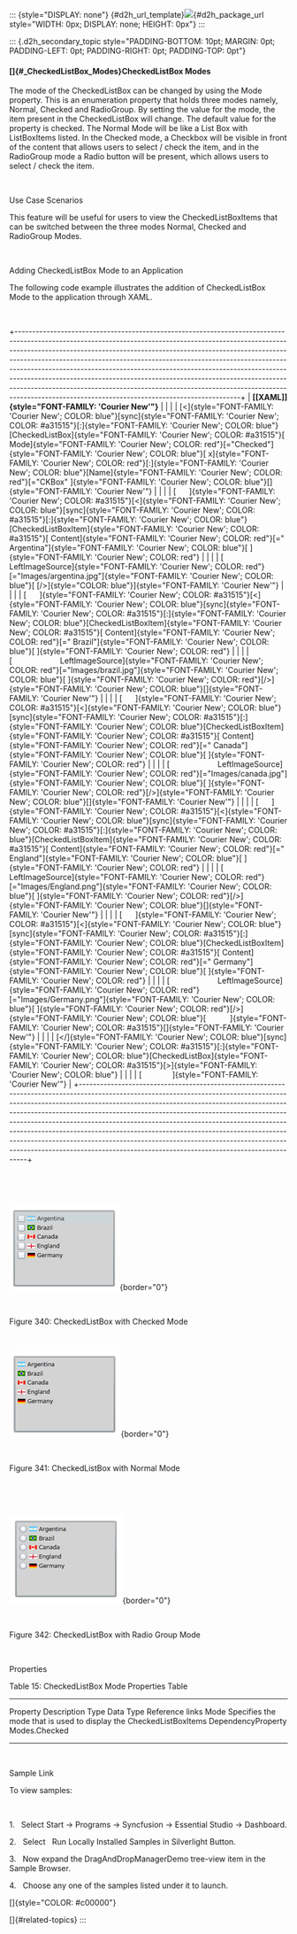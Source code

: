 ::: {style="DISPLAY: none"}
[](ms-xhelp:///?Id=d2h_url_template){#d2h_url_template}![](!package_url!){#d2h_package_url style="WIDTH: 0px; DISPLAY: none; HEIGHT: 0px"}
:::

::: {.d2h_secondary_topic style="PADDING-BOTTOM: 10pt; MARGIN: 0pt; PADDING-LEFT: 0pt; PADDING-RIGHT: 0pt; PADDING-TOP: 0pt"}
#### []{#_CheckedListBox_Modes}CheckedListBox Modes

The mode of the CheckedListBox can be changed by using the Mode property. This is an enumeration property that holds three modes namely, Normal, Checked and RadioGroup. By setting the value for the mode, the item present in the CheckedListBox will change. The default value for the property is checked. The Normal Mode will be like a List Box with ListBoxItems listed. In the Checked mode, a Checkbox will be visible in front of the content that allows users to select / check the item, and in the RadioGroup mode a Radio button will be present, which allows users to select / check the item.

 

Use Case Scenarios

This feature will be useful for users to view the CheckedListBoxItems that can be switched between the three modes Normal, Checked and RadioGroup Modes.

 

Adding CheckedListBox Mode to an Application

The following code example illustrates the addition of CheckedListBox Mode to the application through XAML.

 

+---------------------------------------------------------------------------------------------------------------------------------------------------------------------------------------------------------------------------------------------------------------------------------------------------------------------------------------------------------------------------------------------------------------------------------------------------------------------------------------------------------------------------------------------------------------------------------------------------------------------------------+
| **[\[XAML\]]{style="FONT-FAMILY: 'Courier New'"}**                                                                                                                                                                                                                                                                                                                                                                                                                                                                                                                                                                              |
|                                                                                                                                                                                                                                                                                                                                                                                                                                                                                                                                                                                                                                 |
| [\<]{style="FONT-FAMILY: 'Courier New'; COLOR: blue"}[sync]{style="FONT-FAMILY: 'Courier New'; COLOR: #a31515"}[:]{style="FONT-FAMILY: 'Courier New'; COLOR: blue"}[CheckedListBox]{style="FONT-FAMILY: 'Courier New'; COLOR: #a31515"}[ Mode]{style="FONT-FAMILY: 'Courier New'; COLOR: red"}[=\"Checked\"]{style="FONT-FAMILY: 'Courier New'; COLOR: blue"}[ x]{style="FONT-FAMILY: 'Courier New'; COLOR: red"}[:]{style="FONT-FAMILY: 'Courier New'; COLOR: blue"}[Name]{style="FONT-FAMILY: 'Courier New'; COLOR: red"}[=\"CKBox\" ]{style="FONT-FAMILY: 'Courier New'; COLOR: blue"}[]{style="FONT-FAMILY: 'Courier New'"} |
|                                                                                                                                                                                                                                                                                                                                                                                                                                                                                                                                                                                                                                 |
| [      ]{style="FONT-FAMILY: 'Courier New'; COLOR: #a31515"}[\<]{style="FONT-FAMILY: 'Courier New'; COLOR: blue"}[sync]{style="FONT-FAMILY: 'Courier New'; COLOR: #a31515"}[:]{style="FONT-FAMILY: 'Courier New'; COLOR: blue"}[CheckedListBoxItem]{style="FONT-FAMILY: 'Courier New'; COLOR: #a31515"}[ Content]{style="FONT-FAMILY: 'Courier New'; COLOR: red"}[=\" Argentina\"]{style="FONT-FAMILY: 'Courier New'; COLOR: blue"}[ ]{style="FONT-FAMILY: 'Courier New'; COLOR: red"}                                                                                                                                          |
|                                                                                                                                                                                                                                                                                                                                                                                                                                                                                                                                                                                                                                 |
| [                      LeftImageSource]{style="FONT-FAMILY: 'Courier New'; COLOR: red"}[=\"Images/argentina.jpg\"]{style="FONT-FAMILY: 'Courier New'; COLOR: blue"}[ [/\>]{style="COLOR: blue"}]{style="FONT-FAMILY: 'Courier New'"}                                                                                                                                                                                                                                                                                                                                                                                            |
|                                                                                                                                                                                                                                                                                                                                                                                                                                                                                                                                                                                                                                 |
| [      ]{style="FONT-FAMILY: 'Courier New'; COLOR: #a31515"}[\<]{style="FONT-FAMILY: 'Courier New'; COLOR: blue"}[sync]{style="FONT-FAMILY: 'Courier New'; COLOR: #a31515"}[:]{style="FONT-FAMILY: 'Courier New'; COLOR: blue"}[CheckedListBoxItem]{style="FONT-FAMILY: 'Courier New'; COLOR: #a31515"}[ Content]{style="FONT-FAMILY: 'Courier New'; COLOR: red"}[=\" Brazil\"]{style="FONT-FAMILY: 'Courier New'; COLOR: blue"}[ ]{style="FONT-FAMILY: 'Courier New'; COLOR: red"}                                                                                                                                             |
|                                                                                                                                                                                                                                                                                                                                                                                                                                                                                                                                                                                                                                 |
| [                      LeftImageSource]{style="FONT-FAMILY: 'Courier New'; COLOR: red"}[=\"Images/brazil.jpg\"]{style="FONT-FAMILY: 'Courier New'; COLOR: blue"}[ ]{style="FONT-FAMILY: 'Courier New'; COLOR: red"}[/\>]{style="FONT-FAMILY: 'Courier New'; COLOR: blue"}[]{style="FONT-FAMILY: 'Courier New'"}                                                                                                                                                                                                                                                                                                                 |
|                                                                                                                                                                                                                                                                                                                                                                                                                                                                                                                                                                                                                                 |
| [      ]{style="FONT-FAMILY: 'Courier New'; COLOR: #a31515"}[\<]{style="FONT-FAMILY: 'Courier New'; COLOR: blue"}[sync]{style="FONT-FAMILY: 'Courier New'; COLOR: #a31515"}[:]{style="FONT-FAMILY: 'Courier New'; COLOR: blue"}[CheckedListBoxItem]{style="FONT-FAMILY: 'Courier New'; COLOR: #a31515"}[ Content]{style="FONT-FAMILY: 'Courier New'; COLOR: red"}[=\" Canada\"]{style="FONT-FAMILY: 'Courier New'; COLOR: blue"}[ ]{style="FONT-FAMILY: 'Courier New'; COLOR: red"}                                                                                                                                             |
|                                                                                                                                                                                                                                                                                                                                                                                                                                                                                                                                                                                                                                 |
| [                      LeftImageSource]{style="FONT-FAMILY: 'Courier New'; COLOR: red"}[=\"Images/canada.jpg\"]{style="FONT-FAMILY: 'Courier New'; COLOR: blue"}[ ]{style="FONT-FAMILY: 'Courier New'; COLOR: red"}[/\>]{style="FONT-FAMILY: 'Courier New'; COLOR: blue"}[]{style="FONT-FAMILY: 'Courier New'"}                                                                                                                                                                                                                                                                                                                 |
|                                                                                                                                                                                                                                                                                                                                                                                                                                                                                                                                                                                                                                 |
| [      ]{style="FONT-FAMILY: 'Courier New'; COLOR: #a31515"}[\<]{style="FONT-FAMILY: 'Courier New'; COLOR: blue"}[sync]{style="FONT-FAMILY: 'Courier New'; COLOR: #a31515"}[:]{style="FONT-FAMILY: 'Courier New'; COLOR: blue"}[CheckedListBoxItem]{style="FONT-FAMILY: 'Courier New'; COLOR: #a31515"}[ Content]{style="FONT-FAMILY: 'Courier New'; COLOR: red"}[=\" England\"]{style="FONT-FAMILY: 'Courier New'; COLOR: blue"}[ ]{style="FONT-FAMILY: 'Courier New'; COLOR: red"}                                                                                                                                            |
|                                                                                                                                                                                                                                                                                                                                                                                                                                                                                                                                                                                                                                 |
| [                      LeftImageSource]{style="FONT-FAMILY: 'Courier New'; COLOR: red"}[=\"Images/England.png\"]{style="FONT-FAMILY: 'Courier New'; COLOR: blue"}[ ]{style="FONT-FAMILY: 'Courier New'; COLOR: red"}[/\>]{style="FONT-FAMILY: 'Courier New'; COLOR: blue"}[]{style="FONT-FAMILY: 'Courier New'"}                                                                                                                                                                                                                                                                                                                |
|                                                                                                                                                                                                                                                                                                                                                                                                                                                                                                                                                                                                                                 |
| [      ]{style="FONT-FAMILY: 'Courier New'; COLOR: #a31515"}[\<]{style="FONT-FAMILY: 'Courier New'; COLOR: blue"}[sync]{style="FONT-FAMILY: 'Courier New'; COLOR: #a31515"}[:]{style="FONT-FAMILY: 'Courier New'; COLOR: blue"}[CheckedListBoxItem]{style="FONT-FAMILY: 'Courier New'; COLOR: #a31515"}[ Content]{style="FONT-FAMILY: 'Courier New'; COLOR: red"}[=\" Germany\"]{style="FONT-FAMILY: 'Courier New'; COLOR: blue"}[ ]{style="FONT-FAMILY: 'Courier New'; COLOR: red"}                                                                                                                                            |
|                                                                                                                                                                                                                                                                                                                                                                                                                                                                                                                                                                                                                                 |
| [                      LeftImageSource]{style="FONT-FAMILY: 'Courier New'; COLOR: red"}[=\"Images/Germany.png\"]{style="FONT-FAMILY: 'Courier New'; COLOR: blue"}[ ]{style="FONT-FAMILY: 'Courier New'; COLOR: red"}[/\>]{style="FONT-FAMILY: 'Courier New'; COLOR: blue"}[           ]{style="FONT-FAMILY: 'Courier New'; COLOR: #a31515"}[]{style="FONT-FAMILY: 'Courier New'"}                                                                                                                                                                                                                                               |
|                                                                                                                                                                                                                                                                                                                                                                                                                                                                                                                                                                                                                                 |
| [\</]{style="FONT-FAMILY: 'Courier New'; COLOR: blue"}[sync]{style="FONT-FAMILY: 'Courier New'; COLOR: #a31515"}[:]{style="FONT-FAMILY: 'Courier New'; COLOR: blue"}[CheckedListBox]{style="FONT-FAMILY: 'Courier New'; COLOR: #a31515"}[\>]{style="FONT-FAMILY: 'Courier New'; COLOR: blue"}                                                                                                                                                                                                                                                                                                                                   |
|                                                                                                                                                                                                                                                                                                                                                                                                                                                                                                                                                                                                                                 |
| [              ]{style="FONT-FAMILY: 'Courier New'"}                                                                                                                                                                                                                                                                                                                                                                                                                                                                                                                                                                            |
+---------------------------------------------------------------------------------------------------------------------------------------------------------------------------------------------------------------------------------------------------------------------------------------------------------------------------------------------------------------------------------------------------------------------------------------------------------------------------------------------------------------------------------------------------------------------------------------------------------------------------------+

 

 

![](../ImagesExt/image261_270.png){border="0"}

 

Figure 340: CheckedListBox with Checked Mode

 

![](../ImagesExt/image261_271.png){border="0"}

 

Figure 341: CheckedListBox with Normal Mode

 

 

![](../ImagesExt/image261_272.png){border="0"}

 

Figure 342: CheckedListBox with Radio Group Mode

 

Properties

Table 15: CheckedListBox Mode Properties Table

  ---------- -------------------------------------------------------------------- -------------------- --------------- -----------------
  Property   Description                                                          Type                 Data Type       Reference links
  Mode       Specifies the mode that is used to display the CheckedListBoxItems   DependencyProperty   Modes.Checked   
  ---------- -------------------------------------------------------------------- -------------------- --------------- -----------------

 

Sample Link

To view samples:

 

1.   Select Start -\> Programs -\> Syncfusion -\> Essential Studio -\> Dashboard.

2.   Select   Run Locally Installed Samples in Silverlight Button.

3.   Now expand the DragAndDropManagerDemo tree-view item in the Sample Browser.

4.   Choose any one of the samples listed under it to launch.

[]{style="COLOR: #c00000"} 

[]{#related-topics}
:::
